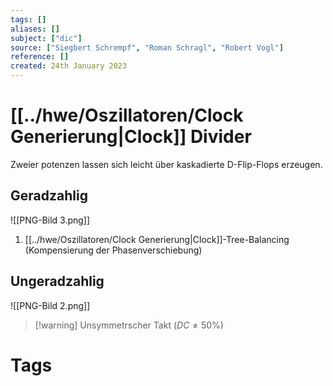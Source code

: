 ```yaml
---
tags: []
aliases: []
subject: ["dic"]
source: ["Siegbert Schrempf", "Roman Schragl", "Robert Vogl"]
reference: []
created: 24th January 2023
---
```


# [[../hwe/Oszillatoren/Clock Generierung|Clock]] Divider
Zweier potenzen lassen sich leicht über kaskadierte D-Flip-Flops erzeugen.

## Geradzahlig 
![[PNG-Bild 3.png]]
1. [[../hwe/Oszillatoren/Clock Generierung|Clock]]-Tree-Balancing (Kompensierung der Phasenverschiebung)


## Ungeradzahlig
![[PNG-Bild 2.png]]

>[!warning] Unsymmetrscher Takt $(DC\neq 50\%)$
# Tags